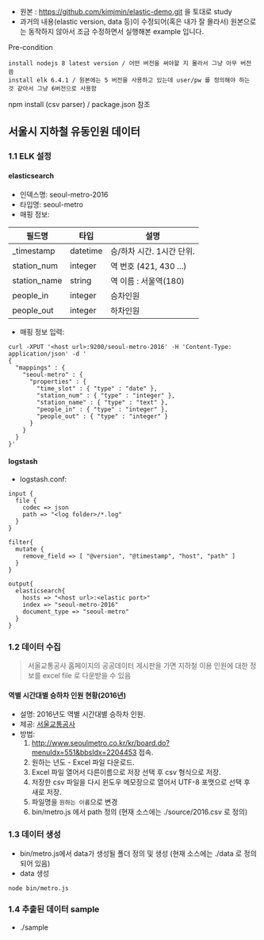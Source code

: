 - 원본 : https://github.com/kimjmin/elastic-demo.git 을 토대로 study
- 과거의 내용(elastic version, data 등)이 수정되어(혹은 내가 잘 몰라서) 원본으로는 동작하지 않아서 조금 수정하면서 실행해본 example 입니다.

Pre-condition
```
install nodejs 8 latest version / 어떤 버전을 써야할 지 몰라서 그냥 아무 버전 씀
install elk 6.4.1 / 원본에는 5 버전을 사용하고 있는데 user/pw 를 정의해야 하는 것 같아서 그냥 6버전으로 사용함
```

npm install (csv parser) / package.json 참조


## 서울시 지하철 유동인원 데이터
### 1.1 ELK 설정
#### elasticsearch

- 인덱스명: seoul-metro-2016
- 타입명: seoul-metro
- 매핑 정보:

필드명 | 타입 | 설명
---- | ---- | ----
\_timestamp | datetime | 승/하차 시간. 1시간 단위.
station_num | integer | 역 번호 (421, 430 ...)
station_name | string | 역 이름 : 서울역(180)
people_in | integer | 승차인원
people_out | integer | 하차인원


- 매핑 정보 입력:

```
curl -XPUT '<host url>:9200/seoul-metro-2016' -H 'Content-Type: application/json' -d '
{
  "mappings" : {
    "seoul-metro" : {
      "properties" : {
        "time_slot" : { "type" : "date" },
        "station_num" : { "type" : "integer" },
        "station_name" : { "type" : "text" },
        "people_in" : { "type" : "integer" },
        "people_out" : { "type" : "integer" }
      }
    }
  }
}'
```

#### logstash

- logstash.conf:

```
input {
  file {
    codec => json
    path => "<log folder>/*.log"
  }
}

filter{
  mutate {
    remove_field => [ "@version", "@timestamp", "host", "path" ]
  }
}

output{
  elasticsearch{
    hosts => "<host url>:<elastic port>"
    index => "seoul-metro-2016"
    document_type => "seoul-metro"
  }
}
```

### 1.2 데이터 수집

> 서울교통공사 홈페이지의 공공데이터 게시판을 가면 지하철 이용 인원에 대한 정보를 excel file 로 다운받을 수 있음

#### 역별 시간대별 승하차 인원 현황(2016년) 
- 설명: 2016년도 역별 시간대별 승하차 인원.
- 제공: [서울교통공사](http://www.seoulmetro.co.kr/)
- 방법:
  1. http://www.seoulmetro.co.kr/kr/board.do?menuIdx=551&bbsIdx=2204453 접속.
  1. 원하는 년도 - Excel 파일 다운로드.
  1. Excel 파일 열어서 다른이름으로 저장 선택 후 csv 형식으로 저장.
  1. 저장한 csv 파일을 다시 윈도우 메모장으로 열어서 UTF-8 포맷으로 선택 후 새로 저장.
  1. 파일명을 `원하는 이름`으로 변경
  1. bin/metro.js 에서 path 정의 (현재 소스에는 ./source/2016.csv 로 정의)

### 1.3 데이터 생성
- bin/metro.js에서 data가 생성될 폴더 정의 및 생성 (현재 소스에는 ./data 로 정의되어 있음)
- data 생성
```
node bin/metro.js
```

### 1.4 추출된 데이터 sample
- ./sample

